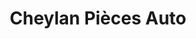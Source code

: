 ---
title: "Cheylan Pièces Auto"
url: /saint-martin-de-crau/cheylan-pieces-auto/
shop: pièces de voitures
---